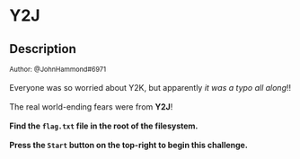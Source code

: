 # Y2J

## Description

<small>Author: @JohnHammond#6971</small><br><br>Everyone was so worried about Y2K, but apparently <i>it was a typo all along</i>!! <br><br> The real world-ending fears were from <b>Y2J</b>! <br><br> <b>Find the <code>flag.txt</code> file in the root of the filesystem.</b> <br><br> <b>Press the <code>Start</code> button on the top-right to begin this challenge.</b>


